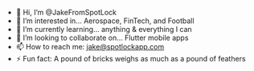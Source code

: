 - 👋 Hi, I’m @JakeFromSpotLock
- 👀 I’m interested in... Aerospace, FinTech, and Football
- 🌱 I’m currently learning... anything & everything I can
- 💞️ I’m looking to collaborate on... Flutter mobile apps
- 📫 How to reach me: jake@spotlockapp.com
- ⚡ Fun fact: A pound of bricks weighs as much as a pound of feathers

<!---
JakeFromSpotLock/JakeFromSpotLock is a ✨ special ✨ repository because its `README.md` (this file) appears on your GitHub profile.
You can click the Preview link to take a look at your changes.
--->
